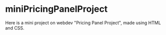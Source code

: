 # miniPricingPanelProject
Here is a mini project on webdev "Pricing Panel Project", made using HTML and CSS.
